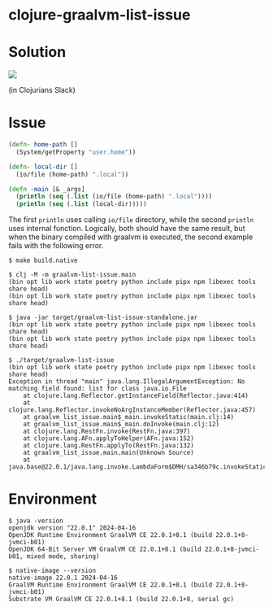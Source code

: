 # clojure-graalvm-list-issue

# Solution

![](https://github.com/user-attachments/assets/20c917d7-a6b4-407e-b3d0-ac3ee4440a94)

(in Clojurians Slack)

# Issue

```clojure
(defn- home-path []
  (System/getProperty "user.home"))

(defn- local-dir []
  (io/file (home-path) ".local"))

(defn -main [& _args]
  (println (seq (.list (io/file (home-path) ".local"))))
  (println (seq (.list (local-dir)))))
```

The first `println` uses calling `io/file` directory, while the second `println` uses internal function.
Logically, both should have the same result, but when the binary compiled with graalvm is executed, the second example fails with the following error.

```
$ make build.native

$ clj -M -m graalvm-list-issue.main
(bin opt lib work state poetry python include pipx npm libexec tools share head)
(bin opt lib work state poetry python include pipx npm libexec tools share head)

$ java -jar target/graalvm-list-issue-standalone.jar
(bin opt lib work state poetry python include pipx npm libexec tools share head)
(bin opt lib work state poetry python include pipx npm libexec tools share head)

$ ./target/graalvm-list-issue
(bin opt lib work state poetry python include pipx npm libexec tools share head)
Exception in thread "main" java.lang.IllegalArgumentException: No matching field found: list for class java.io.File
	at clojure.lang.Reflector.getInstanceField(Reflector.java:414)
	at clojure.lang.Reflector.invokeNoArgInstanceMember(Reflector.java:457)
	at graalvm_list_issue.main$_main.invokeStatic(main.clj:14)
	at graalvm_list_issue.main$_main.doInvoke(main.clj:12)
	at clojure.lang.RestFn.invoke(RestFn.java:397)
	at clojure.lang.AFn.applyToHelper(AFn.java:152)
	at clojure.lang.RestFn.applyTo(RestFn.java:132)
	at graalvm_list_issue.main.main(Unknown Source)
	at java.base@22.0.1/java.lang.invoke.LambdaForm$DMH/sa346b79c.invokeStaticInit(LambdaForm$DMH)
```

# Environment

```shell
$ java -version
openjdk version "22.0.1" 2024-04-16
OpenJDK Runtime Environment GraalVM CE 22.0.1+8.1 (build 22.0.1+8-jvmci-b01)
OpenJDK 64-Bit Server VM GraalVM CE 22.0.1+8.1 (build 22.0.1+8-jvmci-b01, mixed mode, sharing)

$ native-image --version
native-image 22.0.1 2024-04-16
GraalVM Runtime Environment GraalVM CE 22.0.1+8.1 (build 22.0.1+8-jvmci-b01)
Substrate VM GraalVM CE 22.0.1+8.1 (build 22.0.1+8, serial gc)
```
